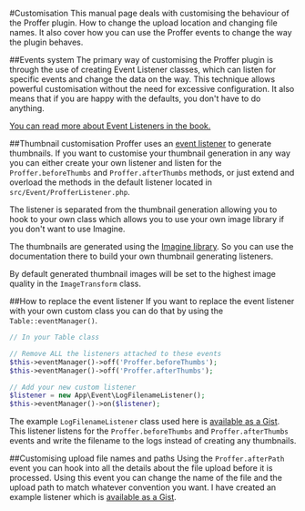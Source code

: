 #Customisation
This manual page deals with customising the behaviour of the Proffer plugin. How to change the upload location and changing
file names. It also cover how you can use the Proffer events to change the way the plugin behaves.

##Events system
The primary way of customising the Proffer plugin is through the use of creating Event Listener classes, which can listen for
specific events and change the data on the way. This technique allows powerful customisation without the need for excessive
configuration. It also means that if you are happy with the defaults, you don't have to do anything.

[You can read more about Event Listeners in the book.](http://book.cakephp.org/3.0/en/core-libraries/events.html)

##Thumbnail customisation
Proffer uses an [event listener](http://book.cakephp.org/3.0/en/core-libraries/events.html) to generate thumbnails. If you 
want to customise your thumbnail generation in any way you can either create your own listener and listen for 
the `Proffer.beforeThumbs` and `Proffer.afterThumbs` methods, or just extend and overload the methods in the default 
listener located in `src/Event/ProfferListener.php`.

The listener is separated from the thumbnail generation allowing you to hook to your own class which allows you to use
your own image library if you don't want to use Imagine.

The thumbnails are generated using the [Imagine library](http://imagine.readthedocs.org/en/latest/index.html). So you can
use the documentation there to build your own thumbnail generating listeners.

By default generated thumbnail images will be set to the highest image quality in the `ImageTransform` class.

##How to replace the event listener
If you want to replace the event listener with your own custom class you can do that by using the `Table::eventManager()`.

```php
// In your Table class

// Remove ALL the listeners attached to these events
$this->eventManager()->off('Proffer.beforeThumbs');
$this->eventManager()->off('Proffer.afterThumbs');

// Add your new custom listener
$listener = new App\Event\LogFilenameListener();
$this->eventManager()->on($listener);
```

The example `LogFilenameListener` class used here is [available as a Gist](https://gist.github.com/davidyell/f6ee8013f06414997504#file-logfilenamelistener-php). 
This listener listens for the `Proffer.beforeThumbs` and `Proffer.afterThumbs` events and write the filename to the logs instead of 
creating any thumbnails.

##Customising upload file names and paths
Using the `Proffer.afterPath` event you can hook into all the details about the file upload before it is processed. Using 
this event you can change the name of the file and the upload path to match whatever convention you want. I have created 
an example listener which is [available as a Gist](https://gist.github.com/davidyell/f6ee8013f06414997504#file-uploadfilenamelistener-php).
